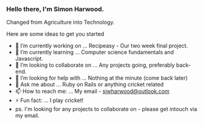 ### Hello there, I'm Simon Harwood. 

Changed from Agriculture into Technology.




<!-- 
**SJWHarwood/SJWHarwood** is a ✨ _special_ ✨ repository because its `README.md` (this file) appears on your GitHub profile.
 --> 
 
Here are some ideas to get you started

- 🔭 I’m currently working on ... Recipeasy - Our two week final project.
- 🌱 I’m currently learning ... Computer science fundamentals and Javascript. 
- 👯 I’m looking to collaborate on ... Any projects going, preferably back-end. 
- 🤔 I’m looking for help with ... Nothing at the minute (come back later)
- 💬 Ask me about ... Ruby on Rails or anything cricket related
- 📫 How to reach me: ... My email - sjwharwood@outlook.com
- ⚡ Fun fact: ... I play cricket!
- ps. I'm looking for any projects to collaborate on - please get intouch via my email. 

